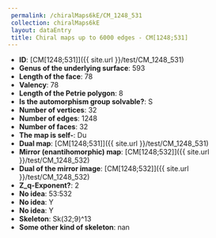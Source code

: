 ```yaml
--- 
 permalink: /chiralMaps6kE/CM_1248_531 
 collection: chiralMaps6kE
 layout: dataEntry
 title: Chiral maps up to 6000 edges - CM[1248;531]
---
```


- **ID**: [CM[1248;531]]({{ site.url }}/test/CM_1248_531)
- **Genus of the underlying surface**: 593
- **Length of the face**: 78
- **Valency**: 78
- **Length of the Petrie polygon**: 8
- **Is the automorphism group solvable?**: S
- **Number of vertices**: 32
- **Number of edges**: 1248
- **Number of faces**: 32
- **The map is self-**: Du
- **Dual map**: [CM[1248;531]]({{ site.url }}/test/CM_1248_531)
- **Mirror (enantihomorphic) map**: [CM[1248;532]]({{ site.url }}/test/CM_1248_532)
- **Dual of the mirror image**: [CM[1248;532]]({{ site.url }}/test/CM_1248_532)
- **Z_q-Exponent?**: 2
- **No idea**:  53:532
- **No idea**: Y
- **No idea**: Y
- **Skeleton**: Sk(32;9)^13
- **Some other kind of skeleton**: nan
